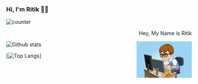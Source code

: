 ### Hi, I'm Ritik :technologist:

![counter](https://enlsjw20z0t8r8d.m.pipedream.net)

<p>
  <p align="right">Hey, My Name is Ritik</p>
  <img src="dvi.png" width="150" height="100" title="hover text" align="right">
</p>


![Github stats](https://github-readme-stats.vercel.app/api?username=ritikkr&theme=tokyonight&count_private=true&show_icons=true)

[![Top Langs](https://github-readme-stats.vercel.app/api/top-langs/?username=ritikkr&layout=compact)]

<!--
**ritikkr/ritikkr** is a ✨ _special_ ✨ repository because its `README.md` (this file) appears on your GitHub profile.

Here are some ideas to get you started:

- 🔭 I’m currently working on ...
- 🌱 I’m currently learning ...
- 👯 I’m looking to collaborate on ...
- 🤔 I’m looking for help with ...
- 💬 Ask me about ...
- 📫 How to reach me: ...
- 😄 Pronouns: ...
- ⚡ Fun fact: ...
-->
